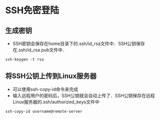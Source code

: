 # SSH免密登陆

## 生成密钥
* SSH密钥会保存在home目录下的.ssh/id_rsa文件中．SSH公钥保存在.ssh/id_rsa.pub文件中．
```
ssh-keygen -t rsa
```

## 将SSH公钥上传到Linux服务器 
* 可以使用ssh-copy-id命令来完成
* 输入远程用户的密码后，SSH公钥就会自动上传了．SSH公钥保存在远程Linux服务器的.ssh/authorized_keys文件中
```
ssh-copy-id username@remote-server
```
